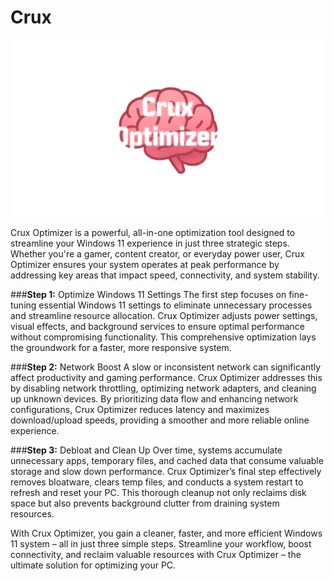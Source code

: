 # Crux

![Crux](CruxLogo.png)

Crux Optimizer is a powerful, all-in-one optimization tool designed to streamline your Windows 11 experience in just three strategic steps. Whether you're a gamer, content creator, or everyday power user, Crux Optimizer ensures your system operates at peak performance by addressing key areas that impact speed, connectivity, and system stability.

###**Step 1:** Optimize Windows 11 Settings
The first step focuses on fine-tuning essential Windows 11 settings to eliminate unnecessary processes and streamline resource allocation. Crux Optimizer adjusts power settings, visual effects, and background services to ensure optimal performance without compromising functionality. This comprehensive optimization lays the groundwork for a faster, more responsive system.

###**Step 2:** Network Boost
A slow or inconsistent network can significantly affect productivity and gaming performance. Crux Optimizer addresses this by disabling network throttling, optimizing network adapters, and cleaning up unknown devices. By prioritizing data flow and enhancing network configurations, Crux Optimizer reduces latency and maximizes download/upload speeds, providing a smoother and more reliable online experience.

###**Step 3:** Debloat and Clean Up
Over time, systems accumulate unnecessary apps, temporary files, and cached data that consume valuable storage and slow down performance. Crux Optimizer’s final step effectively removes bloatware, clears temp files, and conducts a system restart to refresh and reset your PC. This thorough cleanup not only reclaims disk space but also prevents background clutter from draining system resources.

With Crux Optimizer, you gain a cleaner, faster, and more efficient Windows 11 system – all in just three simple steps. Streamline your workflow, boost connectivity, and reclaim valuable resources with Crux Optimizer – the ultimate solution for optimizing your PC.
